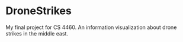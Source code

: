 # DroneStrikes
My final project for CS 4460. An information visualization about drone strikes in the middle east. 
